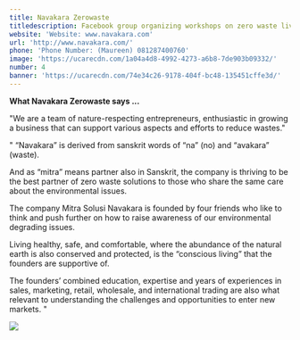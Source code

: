 ```yaml
---
title: Navakara Zerowaste
titledescription: Facebook group organizing workshops on zero waste living
website: 'Website: www.navakara.com'
url: 'http://www.navakara.com/'
phone: 'Phone Number: (Maureen) 081287400760'
image: 'https://ucarecdn.com/1a04a4d8-4992-4273-a6b8-7de903b09332/'
number: 4
banner: 'https://ucarecdn.com/74e34c26-9178-404f-bc48-135451cffe3d/'
---
```

**What Navakara Zerowaste says ...**

"We are a team of nature-respecting entrepreneurs, enthusiastic in growing a business that can support various aspects and efforts to reduce wastes."

" “Navakara” is derived from sanskrit words of “na” (no) and “avakara” (waste).

And as “mitra” means partner also in Sanskrit, the company is thriving to be the best partner of zero waste solutions to those who share the same care about the environmental issues.

The company Mitra Solusi Navakara is founded by four friends who like to think and push further on how to raise awareness of our environmental degrading issues.

Living healthy, safe, and comfortable, where the abundance of the natural earth is also conserved and protected, is the “conscious living” that the founders are supportive of.

The founders’ combined education, expertise and years of experiences in sales, marketing, retail, wholesale, and international trading are also what relevant to understanding the challenges and opportunities to enter new markets. "

![](https://ucarecdn.com/eae259cd-7157-4bc3-8f2c-9e90e86ef59e/)
